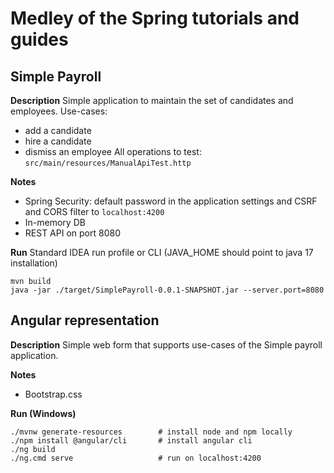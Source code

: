 # Medley of the Spring tutorials and guides

## Simple Payroll

**Description**
Simple application to maintain the set of candidates and employees. 
Use-cases:
- add a candidate
- hire a candidate
- dismiss an employee
All operations to test: ```src/main/resources/ManualApiTest.http```

**Notes**
- Spring Security: default password in the application settings and CSRF and CORS filter to ```localhost:4200```
- In-memory DB
- REST API on port 8080

**Run**
Standard IDEA run profile or CLI (JAVA_HOME should point to java 17 installation)
```
mvn build
java -jar ./target/SimplePayroll-0.0.1-SNAPSHOT.jar --server.port=8080
```

## Angular representation

**Description**
Simple web form that supports use-cases of the Simple payroll application. 

**Notes**
- Bootstrap.css

**Run (Windows)**
```
./mvnw generate-resources        # install node and npm locally
./npm install @angular/cli       # install angular cli
./ng build                       
./ng.cmd serve                   # run on localhost:4200
```
